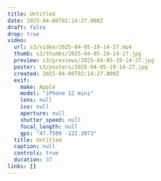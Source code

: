 ```yaml
---
title: Untitled
date: 2025-04-06T02:14:27.000Z
draft: false
drop: true
video:
  url: s3/video/2025-04-05-19-14-27.mp4
  thumb: s3/thumbs/2025-04-05-19-14-27.jpg
  preview: s3/previews/2025-04-05-19-14-27.jpg
  poster: s3/posters/2025-04-05-19-14-27.jpg
  created: 2025-04-06T02:14:27.000Z
  exif:
    make: Apple
    model: "iPhone 12 mini"
    lens: null
    iso: null
    aperture: null
    shutter_speed: null
    focal_length: null
    gps: "47.7589 -122.2073"
  title: Untitled
  caption: null
  controls: true
  duration: 37
links: []
---
```

